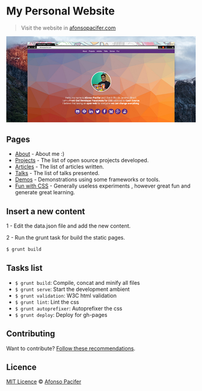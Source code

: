 # My Personal Website
> Visit the website in  [afonsopacifer.com](http://afonsopacifer.com/)

![Afonso Pacifer Website](afonso-pacifer-website.jpg)

## Pages

- [About](http://afonsopacifer.com/index.html) - About me :)
- [Projects](http://afonsopacifer.com/projects.html) - The list of open source projects developed.
- [Articles](http://afonsopacifer.com/articles.html) - The list of articles written.
- [Talks](http://afonsopacifer.com/talks.html) - The list of talks presented.
- [Demos](http://afonsopacifer.com/demos.html) - Demonstrations using some frameworks or tools.
- [Fun with CSS](http://afonsopacifer.com/fun-with-css.html) - Generally useless experiments , however great fun and generate great learning.

## Insert a new content

1 - Edit the data.json file and add the new content.

2 - Run the grunt task for build the static pages.

```sh
$ grunt build
```

## Tasks list

- `$ grunt build`: Compile, concat and minify all files
- `$ grunt serve`: Start the development ambient
- `$ grunt validation`: W3C html validation
- `$ grunt lint`: Lint the css
- `$ grunt autoprefixer`: Autoprefixer the css
- `$ grunt deploy`: Deploy for gh-pages

## Contributing

Want to contribute? [Follow these recommendations](https://github.com/afonsopacifer/my-personal-website/blob/master/CONTRIBUTING.md).

## Licence

[MIT Licence](https://github.com/afonsopacifer/my-personal-website/blob/master/LICENCE.md) © [Afonso Pacifer](http://afonsopacifer.com/)
